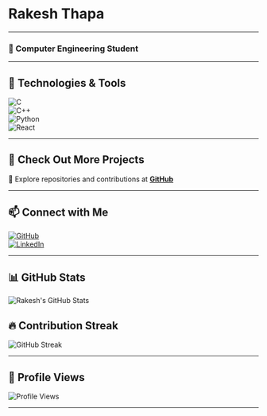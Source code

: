 # Rakesh Thapa  

---

### 🚀 Computer Engineering Student 

---

## 🔧 Technologies & Tools  
![C](https://img.shields.io/badge/-C-A8B9CC?style=flat&logo=c&logoColor=white)  
![C++](https://img.shields.io/badge/-C++-00599C?style=flat&logo=c%2B%2B&logoColor=white)  
![Python](https://img.shields.io/badge/-Python-3776AB?style=flat&logo=python&logoColor=white)  
![React](https://img.shields.io/badge/-React-61DAFB?style=flat&logo=react&logoColor=white)  

---

## 📌 Check Out More Projects  
🔗 Explore repositories and contributions at **[GitHub](https://github.com/RakeshThapa332)**  

---

## 📫 Connect with Me  
[![GitHub](https://img.shields.io/badge/-GitHub-181717?style=flat&logo=github&logoColor=white)](https://github.com/RakeshThapa332)  
[![LinkedIn](https://img.shields.io/badge/-LinkedIn-0A66C2?style=flat&logo=linkedin&logoColor=white)](https://www.linkedin.com/in/your-profile)  

---

## 📊 GitHub Stats  
![Rakesh's GitHub Stats](https://github-readme-stats.vercel.app/api?username=RakeshThapa332&show_icons=true&theme=tokyonight)  

## 🔥 Contribution Streak  
![GitHub Streak](https://streak-stats.demolab.com/?user=RakeshThapa332&theme=tokyonight)  

---

## 👀 Profile Views  
![Profile Views](https://komarev.com/ghpvc/?username=RakeshThapa332&color=blue&style=flat)  

---
